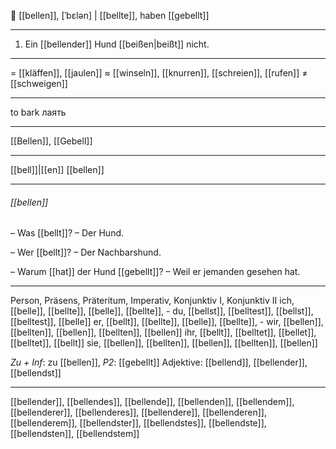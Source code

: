 🐶 [[bellen]], [ˈbɛlən] | [[bellte]], haben [[gebellt]]

---
1. Ein [[bellender]] Hund [[beißen|beißt]] nicht.

---
= [[kläffen]], [[jaulen]]
≈ [[winseln]], [[knurren]], [[schreien]], [[rufen]]
≠ [[schweigen]]

---
to bark
лаять

---
[[Bellen]], [[Gebell]]

---
[[bell]]|[[en]]
[[bellen]]

---
###### [[bellen]]
– Was [[bellt]]?
– Der Hund.

– Wer [[bellt]]?
– Der Nachbarshund.

– Warum [[hat]] der Hund [[gebellt]]?
– Weil er jemanden gesehen hat.

---
Person, Präsens, Präteritum, Imperativ, Konjunktiv I,  Konjunktiv II 
ich, [[belle]], [[bellte]], [[belle]], [[bellte]], -
du, [[bellst]], [[belltest]], [[bellst]], [[belltest]], [[belle]]
er, [[bellt]], [[bellte]], [[belle]], [[bellte]], -
wir, [[bellen]], [[bellten]], [[bellen]], [[bellten]], [[bellen]]
ihr, [[bellt]], [[belltet]], [[bellet]], [[belltet]], [[bellt]]
sie, [[bellen]], [[bellten]], [[bellen]], [[bellten]], [[bellen]]

*Zu + Inf*: zu [[bellen]], *P2*: [[gebellt]]
Adjektive: [[bellend]], [[bellender]], [[bellendst]]

---
[[bellender]], [[bellendes]], [[bellende]], [[bellenden]], [[bellendem]], [[bellenderer]], [[bellenderes]], [[bellendere]], [[bellenderen]], [[bellenderem]], [[bellendster]], [[bellendstes]], [[bellendste]], [[bellendsten]], [[bellendstem]]